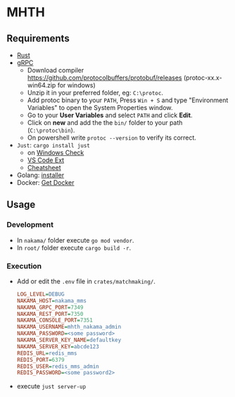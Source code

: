 # MHTH

## Requirements

- [Rust](https://rustup.rs/)
- [gRPC](https://grpc.io/)
    - Download compiler https://github.com/protocolbuffers/protobuf/releases (protoc-xx.x-win64.zip for windows)
    - Unzip it in your preferred folder, eg: `C:\protoc`.
    - Add protoc binary to your `PATH`, Press `Win + S` and type "Environment Variables" to open the System Properties window.
    - Go to your **User Variables** and select `PATH` and click **Edit**.
    - Click on **new** and add the the `bin/` folder to your path (`C:\protoc\bin`).
    - On  powershell write `protoc --version` to verify its correct.
- `Just`: `cargo install just`
    - on [Windows Check](https://github.com/casey/just?tab=readme-ov-file#windows) 
    - [VS Code Ext](https://marketplace.visualstudio.com/items?itemName=nefrob.vscode-just-syntax)
    - [Cheatsheet](https://cheatography.com/linux-china/cheat-sheets/justfile/)
- Golang: [installer](https://go.dev/doc/install)
- Docker: [Get Docker](https://docs.docker.com/get-started/get-docker/)

## Usage

### Development
- In `nakama/` folder execute `go mod vendor`.
- In `root/` folder execute `cargo build -r`.

### Execution
- Add or edit the `.env` file in `crates/matchmaking/`.
    ```ini
    LOG_LEVEL=DEBUG
    NAKAMA_HOST=nakama_mms
    NAKAMA_GRPC_PORT=7349
    NAKAMA_REST_PORT=7350
    NAKAMA_CONSOLE_PORT=7351
    NAKAMA_USERNAME=mhth_nakama_admin
    NAKAMA_PASSWORD=<some password>
    NAKAMA_SERVER_KEY_NAME=defaultkey
    NAKAMA_SERVER_KEY=abcde123
    REDIS_URL=redis_mms
    REDIS_PORT=6379
    REDIS_USER=redis_mms_admin
    REDIS_PASSWORD=<some password2>
    ```
- execute `just server-up`